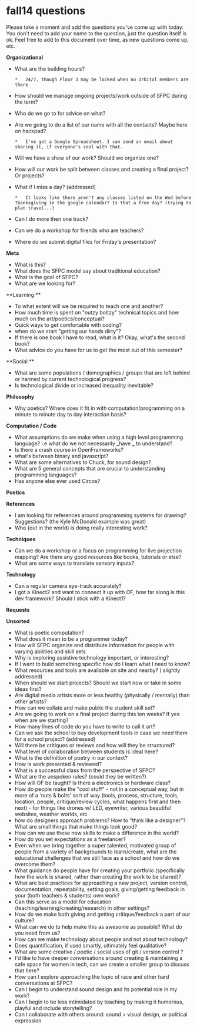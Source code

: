 # fall14 questions

Please take a moment and add the questions you've come up with today.   You don't need to add your name to the question, just the question itself is ok.  Feel free to add to this document over time, as new questions come up, etc. 

**Organizational**

*   What are the building hours?

        *   24/7, though Floor 3 may be locked when no Orbital members are there

*   How should we manage ongoing projects/work outside of SFPC during the term?  
*   Who do we go to for advice on what?
*   Are we going to do a list of our name with all the contacts? Maybe here on hackpad?

        *   I've got a Google Spreadsheet. I can send an email about sharing it, if everyone's cool with that.

*   Will we have a show of our work?  Should we organize one?
*   How will our work be split between classes and creating a final project?  Or projects? 
*   What if I miss a day? (addressed)

        *   It looks like there aren't any classes listed on the Wed before Thanksgiving in the google calendar? Is that a free day? (trying to plan travel...)

*   Can I do more then one track?
*   Can we do a workshop for friends who are teachers?
*   Where do we submit digital files for Friday's presentation?

**Meta**

*   What is this?
*   What does the SFPC model say about traditional education?
*   What is the goal of SFPC?
*   What are we looking for?

**Learning **

*   To what extent will we be required to teach one and another? 
*   How much time is spent on "nutzy boltzy" technical topics and how much on the art/poetics/conceptual?
*   Quick ways to get comfortable with coding?
*   when do we start "getting our hands dirty"?
*   If there is one book I have to read, what is it?  Okay, what's the second book?
*   What advice do you have for us to get the most out of this semester?

**Social **

*   What are some populations / demographics / groups that are left behind or harmed by current technological progress?
*   Is technological divide or increased inequality inevitable?

**Philosophy**

*   Why poetics?  Where does it fit in with computation/programming on a minute to minute day to day interaction basis? 

**Computation / Code**

*   What assumptions do we make when using a high level programming language? i.e what do we not necessarily _have _ to understand? 
*   Is there a crash course in OpenFrameworks?
*   what's between binary and javascript?
*   What are some alternatives to Chuck, for sound design?
*   What are 5 general concepts that are crucial to understanding programming languages?  
*   Has anyone else ever used Circos?

**Poetics**

**References**

*   I am looking for references around programming systems for drawing?  Suggestions?  (the Kyle McDonald example was great)
*   Who (out in the world) is doing really interesting work?

**Techniques**

*   Can we do a workshop or a focus on programming for live projection mapping? Are there any good resources like books, tutorials or else?
*   What are some ways to translate sensory inputs?

**Technology**

*   Can a regular camera eye-track accurately?
*   I got a Kinect2 and want to connect it up with OF, how far along is this dev framework? Should I stick with a Kinect1?

**Requests**

**Unsorted**

*   What is poetic computation?
*   What does it mean to be a programmer today? 
*   How will SFPC organize and distribute information for people with varying abilities and skill sets 
*   Why is exploring assistive technology important, or interesting?  
*   If I want to build something specific how do I learn what I need to know?
*   What resources and tools are available on site and nearby? ( slightly addressed)
*   When should we start projects?  Should we start now or take in some ideas first?
*   Are digital media artists more or less healthy (physically / mentally) than other artists?
*   How can we collate and make public the student skill set?
*   Are we going to work on a final project during this ten weeks? If yes when are we starting?
*   How many lines of code do you have to write to call it art?
*   Can we ask the school to buy development tools in case we need them for a school project? (addressed)
*   Will there be critiques or reviews and how will they be structured?
*   What level of collaboration between students is ideal here?
*   What is the definition of poetry in our context?
*   How is work presented & reviewed?
*   What is a successful class from the perspective of SFPC?
*   What are the unspoken rules? (could they be written?)
*   How will OF be taught?  Is there a electronics or hardware class?
*   How do people make the "cool stuff" - not in a conceptual way, but in more of a 'nuts & bolts' sort of way (tools, process, structure, tools, location, people, critique/review cycles, what happens first and then next) - for things like drones w/ LED, eyewriter, various beautiful websites, weather worlds, etc
*   how do designers approach problems?  How to "think like a designer"?  What are small things that make things look good?
*   How can we use these new skills to make a difference in the world?
*   How do you set expectations as a freelancer?
*   Even when we bring together a super talented, motivated group of people from a variety of backgrounds to learn/create, what are the educational challenges that we still face as a school and how do we overcome them? 
*   What guidance do people have for creating your portfolio (specifically how the work is shared, rather than creating the work to be shared)?
*   What are best practices for approaching a new project, version control, documentation, repeatability, setting goals, giving/getting feedback in your (both teachers & students) own work?
*   Can this serve as a model for education (teaching/learning/creating/research) in other settings?
*   How do we make both giving and getting critique/feedback a part of our culture?
*   What can we do to help make this as awesome as possible?  What do you need from us?  
*   How can we make technology about people and not about technology?
*   Does quantification, if used smartly, ultimately feel qualitative?
*   What are some creative / poetic / social uses of git / version control ?
*   I'd like to have deeper conversations around creating & maintaining a safe space for women in tech, can we create a smaller group to discuss that here?
*   How can I explore approaching the topic of race and other hard conversations at SFPC?
*   Can I begin to understand sound design and its potential role in my work?
*   Can I begin to be less intimidated by teaching by making it humorous, playful and include storytelling?
*   Can I collaborate with others around: sound + visual design, or political expression